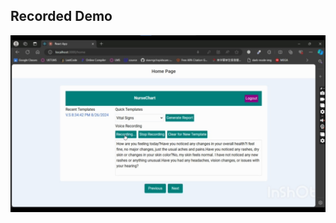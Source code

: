 ## Recorded Demo
[![Watch the video](./Assets/thumbnail.jpg)](https://drive.google.com/file/d/1MrGDFD4V0Yx8tnFPN9n9bmwwW6A59O13/view?usp=drive_link)
